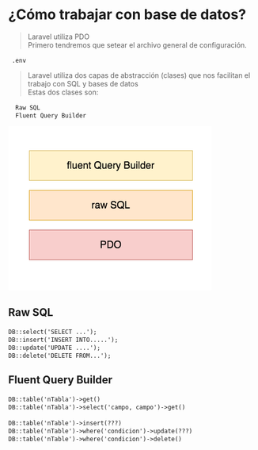 # ¿Cómo trabajar con base de datos?

> Laravel utiliza PDO   
> Primero tendremos que setear el archivo general de configuración.   

     .env

> Laravel utiliza dos capas de abstracción
> (clases) que nos facilitan el trabajo con SQL y 
> bases de datos      
> Estas dos clases son:

      Raw SQL
      Fluent Query Builder

<img src="imagenes/capas-rSQL%2BfQB.png">


## Raw SQL

	DB::select('SELECT ...');
	DB::insert('INSERT INTO.....');
	DB::update('UPDATE ....');
	DB::delete('DELETE FROM...');

## Fluent Query Builder

	DB::table('nTabla')->get()
	DB::table('nTabla')->select('campo, campo')->get()

	DB::table('nTable')->insert(???)
	DB::table('nTable')->where('condicion')->update(???)
	DB::table('nTable')->where('condicion')->delete()